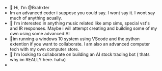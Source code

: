 - 👋 Hi, I’m @Brahxter
- Im an advanced coder i suppose you could say. I wont say it. I wont say much of anything acually.
- 👀 I’m interested in anything music related like amp sims, special vst's and IR responses. Maybe i will attempt creating and building some of my own using some advanced AI
- 🌱im running a windows 10 system using VScode and the python extention if you want to collaborate.  I am also an advanced computer tech with my own computer store.
- 💞️ I’m looking to collaborate on building an AI stock trading bot ( thats why im REALLY here. haha)
- 

<!---
Brahxter/Brahxter is a ✨ special ✨ repository because its `README.md` (this file) appears on your GitHub profile.
You can click the Preview link to take a look at your changes.
--->
